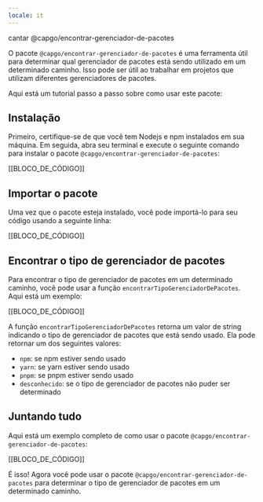 ```yaml
---
locale: it
---
```


cantar @capgo/encontrar-gerenciador-de-pacotes

O pacote `@capgo/encontrar-gerenciador-de-pacotes` é uma ferramenta útil para determinar qual gerenciador de pacotes está sendo utilizado em um determinado caminho. Isso pode ser útil ao trabalhar em projetos que utilizam diferentes gerenciadores de pacotes.

Aqui está um tutorial passo a passo sobre como usar este pacote:

## Instalação

Primeiro, certifique-se de que você tem Nodejs e npm instalados em sua máquina. Em seguida, abra seu terminal e execute o seguinte comando para instalar o pacote `@capgo/encontrar-gerenciador-de-pacotes`:

[[BLOCO_DE_CÓDIGO]]

## Importar o pacote

Uma vez que o pacote esteja instalado, você pode importá-lo para seu código usando a seguinte linha:

[[BLOCO_DE_CÓDIGO]]

## Encontrar o tipo de gerenciador de pacotes

Para encontrar o tipo de gerenciador de pacotes em um determinado caminho, você pode usar a função `encontrarTipoGerenciadorDePacotes`. Aqui está um exemplo:

[[BLOCO_DE_CÓDIGO]]

A função `encontrarTipoGerenciadorDePacotes` retorna um valor de string indicando o tipo de gerenciador de pacotes que está sendo usado. Ela pode retornar um dos seguintes valores:

- `npm`: se npm estiver sendo usado
- `yarn`: se yarn estiver sendo usado
- `pnpm`: se pnpm estiver sendo usado
- `desconhecido`: se o tipo de gerenciador de pacotes não puder ser determinado

## Juntando tudo

Aqui está um exemplo completo de como usar o pacote `@capgo/encontrar-gerenciador-de-pacotes`:

[[BLOCO_DE_CÓDIGO]]

É isso! Agora você pode usar o pacote `@capgo/encontrar-gerenciador-de-pacotes` para determinar o tipo de gerenciador de pacotes em um determinado caminho.